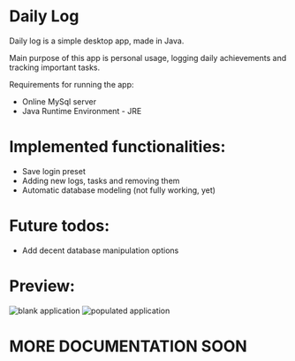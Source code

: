 # Daily Log
Daily log is a simple desktop app, made in Java.

Main purpose of this app is personal usage, logging daily achievements and tracking important tasks.

Requirements for running the app:
- Online MySql server
- Java Runtime Environment  - JRE

# Implemented functionalities:
- Save login preset
- Adding new logs, tasks and removing them
- Automatic database modeling (not fully working, yet)

# Future todos:
- Add decent database manipulation options


# Preview:


![blank application](https://i.imgur.com/vc4E5i1.png)
![populated application](https://i.imgur.com/2ctGrNG.png)
# MORE DOCUMENTATION SOON




